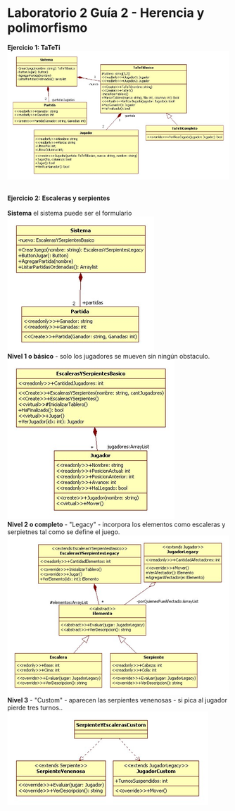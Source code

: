 # Laboratorio 2 Guía 2 - Herencia y polimorfismo

**Ejercicio 1: TaTeTi**<br/>
![alt text](https://github.com/fernandofilipuzzi-utn/Lab2Guia2/blob/main/Ej1_TaTeTi/TaTeTiClassLib/uml/TaTeTi.jpg?raw=true)
<br/>
<br/>

**Ejercicio 2: Escaleras y serpientes**<br/>
<br/>
**Sistema** el sistema puede ser el formulario<br/>
![alt text](https://github.com/fernandofilipuzzi-utn/Lab2Guia2/blob/main/Ej2_EscalerasYSerpientes/EscalerasYSerpientesClassLib/uml/sistema.jpg?raw=true)
<br/>
**Nivel 1 o básico** - solo los jugadores se mueven sin ningún obstaculo.<br/>
![alt text](https://github.com/fernandofilipuzzi-utn/Lab2Guia2/blob/main/Ej2_EscalerasYSerpientes/EscalerasYSerpientesClassLib/uml/nivel1.jpg?raw=true)
<br/>
**Nivel 2 o completo** - "Legacy" - incorpora los elementos como escaleras y serpietnes tal como se define el juego.<br/>
![alt text](https://github.com/fernandofilipuzzi-utn/Lab2Guia2/blob/main/Ej2_EscalerasYSerpientes/EscalerasYSerpientesLegacyClassLib/uml/nivel2.jpg?raw=true)
<br/>
**Nivel 3** - "Custom" - aparecen las serpientes venenosas - si pica al jugador pierde tres turnos..<br/>
![alt text](https://github.com/fernandofilipuzzi-utn/Lab2Guia2/blob/main/Ej2_EscalerasYSerpientes/EscalerasYSerpientesCustomClassLib/uml/nivel3.jpg?raw=true)
